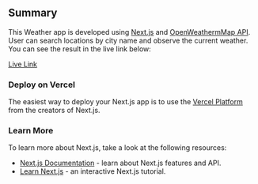 ## Summary
This Weather app is developed using [Next.js](https://nextjs.org/) and [OpenWeathermMap API](https://openweathermap.org/current). User can search locations by city name and observe the current weather.
You can see the result in the live link below:

[Live Link](https://next-wearther-a6ibr75bk-sepidsoroush.vercel.app/)

### Deploy on Vercel

The easiest way to deploy your Next.js app is to use the [Vercel Platform](https://vercel.com/new?utm_medium=default-template&filter=next.js&utm_source=create-next-app&utm_campaign=create-next-app-readme) from the creators of Next.js.

### Learn More

To learn more about Next.js, take a look at the following resources:

- [Next.js Documentation](https://nextjs.org/docs) - learn about Next.js features and API.
- [Learn Next.js](https://nextjs.org/learn) - an interactive Next.js tutorial.
